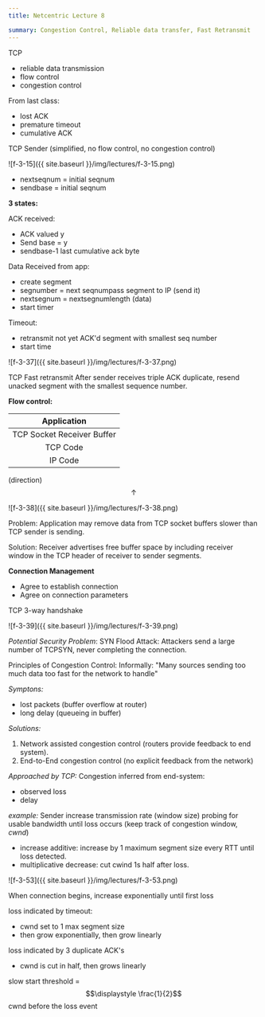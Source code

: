 ```yaml
---
title: Netcentric Lecture 8

summary: Congestion Control, Reliable data transfer, Fast Retransmit
---
```


TCP

- reliable data transmission
- flow control
- congestion control

From last class:

- lost ACK
- premature timeout
- cumulative ACK

TCP Sender (simplified, no flow control, no congestion control)

![f-3-15]({{ site.baseurl }}/img/lectures/f-3-15.png)

- nextseqnum = initial seqnum
- sendbase = initial seqnum

**3 states:**

ACK received:

- ACK valued y
- Send base = y
- sendbase-1 last cumulative ack byte


Data Received from app:
- create segment
- segnumber = next seqnumpass segment to IP (send it)
- nextsegnum = nextsegnumlength (data)
- start timer

Timeout:
- retransmit not yet ACK'd segment with smallest seq number
- start time

![f-3-37]({{ site.baseurl }}/img/lectures/f-3-37.png)

TCP Fast retransmit
After sender receives triple ACK duplicate, resend unacked segment with the smallest sequence number.

**Flow control:**

|Application|
|:-:|
|TCP Socket Receiver Buffer|
|TCP Code|
|IP Code|

(direction) $$\uparrow$$

![f-3-38]({{ site.baseurl }}/img/lectures/f-3-38.png)

Problem: Application may remove data from TCP socket buffers slower than TCP sender is sending.

Solution: Receiver advertises free buffer space by including receiver window in the TCP header of receiver to sender segments.

**Connection Management**

- Agree to establish connection
- Agree on connection parameters

TCP 3-way handshake

![f-3-39]({{ site.baseurl }}/img/lectures/f-3-39.png)

_Potential Security Problem_:
SYN Flood Attack: Attackers send a large number of TCPSYN, never completing the connection.

Principles of Congestion Control:
Informally: "Many sources sending too much data too fast for the network to handle"

_Symptons:_

- lost packets (buffer overflow at router)
- long delay (queueing in buffer)

_Solutions:_

1) Network assisted congestion control (routers provide feedback to end system).
2) End-to-End congestion control (no explicit feedback from the network)

_Approached by TCP:_
Congestion inferred from end-system:

- observed loss
- delay

_example:_
Sender increase transmission rate (window size) probing for usable bandwidth until loss occurs (keep track of congestion window, _cwnd_)
- increase additive: increase by 1 maximum segment size every RTT until loss detected.
- multiplicative decrease: cut cwind 1s half after loss.

![f-3-53]({{ site.baseurl }}/img/lectures/f-3-53.png)

When connection begins, increase exponentially until first loss

loss indicated by timeout:

- cwnd set to 1 max segment size
- then grow exponentially, then grow linearly

loss indicated by 3 duplicate ACK's

- cwnd is cut in half, then grows linearly

slow start threshold = $$\displaystyle \frac{1}{2}$$ cwnd before the loss event

